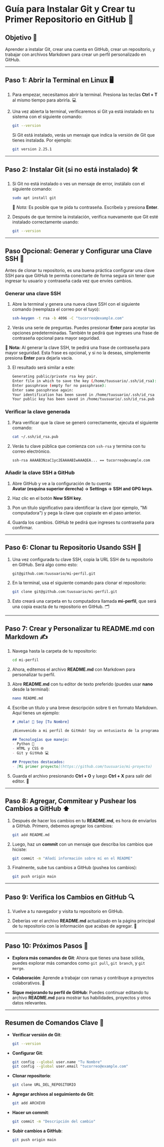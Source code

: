 
# **Guía para Instalar Git y Crear tu Primer Repositorio en GitHub** 🚀

## **Objetivo** 🎯

Aprender a instalar Git, crear una cuenta en GitHub, crear un repositorio, y trabajar con archivos Markdown para crear un perfil personalizado en GitHub.

---

## **Paso 1: Abrir la Terminal en Linux** 🖥️

1. Para empezar, necesitamos abrir la terminal. Presiona las teclas **Ctrl + T** al mismo tiempo para abrirla. 💻

2. Una vez abierta la terminal, verificaremos si Git ya está instalado en tu sistema con el siguiente comando:

   ```bash
   git --version
   ```

   Si Git está instalado, verás un mensaje que indica la versión de Git que tienes instalada. Por ejemplo:

   ```bash
   git version 2.25.1
   ```

---

## **Paso 2: Instalar Git (si no está instalado)** 🛠️

1. Si Git no está instalado o ves un mensaje de error, instálalo con el siguiente comando:

   ```bash
   sudo apt install git
   ```

   🔐 *Nota:* Es posible que te pida tu contraseña. Escríbela y presiona **Enter**.

2. Después de que termine la instalación, verifica nuevamente que Git esté instalado correctamente usando:

   ```bash
   git --version
   ```

---

## **Paso Opcional: Generar y Configurar una Clave SSH** 🔐

Antes de clonar tu repositorio, es una buena práctica configurar una clave SSH para que GitHub te permita conectarte de forma segura sin tener que ingresar tu usuario y contraseña cada vez que envíes cambios.

### **Generar una clave SSH**

1. Abre la terminal y genera una nueva clave SSH con el siguiente comando (reemplaza el correo por el tuyo):

   ```bash
   ssh-keygen -t rsa -b 4096 -C "tucorreo@example.com"
   ```

2. Verás una serie de preguntas. Puedes presionar **Enter** para aceptar las opciones predeterminadas. También te pedirá que ingreses una frase de contraseña opcional para mayor seguridad.

📝 **Nota:**
Al generar la clave SSH, te pedirá una frase de contraseña para mayor seguridad. Esta frase es opcional, y si no la deseas, simplemente presiona **Enter** para dejarla vacía.

3. El resultado será similar a este:

   ```bash
   Generating public/private rsa key pair.
   Enter file in which to save the key (/home/tuusuario/.ssh/id_rsa): 
   Enter passphrase (empty for no passphrase): 
   Enter same passphrase again: 
   Your identification has been saved in /home/tuusuario/.ssh/id_rsa
   Your public key has been saved in /home/tuusuario/.ssh/id_rsa.pub
   ```

### **Verificar la clave generada**

1. Para verificar que la clave se generó correctamente, ejecuta el siguiente comando:

   ```bash
   cat ~/.ssh/id_rsa.pub
   ```

2. Verás tu clave pública que comienza con `ssh-rsa` y termina con tu correo electrónico.

   ```bash
   ssh-rsa AAAAB3NzaC1yc2EAAAABIwAAAQEA... == tucorreo@example.com
   ```

### **Añadir la clave SSH a GitHub**

1. Abre GitHub y ve a la configuración de tu cuenta:  
   **Avatar (esquina superior derecha) → Settings → SSH and GPG keys**.

2. Haz clic en el botón **New SSH key**.

3. Pon un título significativo para identificar la clave (por ejemplo, "Mi computadora") y pega la clave que copiaste en el paso anterior.

4. Guarda los cambios. GitHub te pedirá que ingreses tu contraseña para confirmar.

---

## **Paso 6: Clonar tu Repositorio Usando SSH** 🔗

1. Una vez configurada tu clave SSH, copia la URL SSH de tu repositorio en GitHub. Será algo como esto:

   ```bash
   git@github.com:tuusuario/mi-perfil.git
   ```

2. En la terminal, usa el siguiente comando para clonar el repositorio:

   ```bash
   git clone git@github.com:tuusuario/mi-perfil.git
   ```

3. Esto creará una carpeta en tu computadora llamada **mi-perfil**, que será una copia exacta de tu repositorio en GitHub. 🗂️

---

## **Paso 7: Crear y Personalizar tu README.md con Markdown** ✍️

1. Navega hasta la carpeta de tu repositorio:

   ```bash
   cd mi-perfil
   ```

2. Ahora, editemos el archivo **README.md** con Markdown para personalizar tu perfil.

3. Abre **README.md** con tu editor de texto preferido (puedes usar **nano** desde la terminal):

   ```bash
   nano README.md
   ```

4. Escribe un título y una breve descripción sobre ti en formato Markdown. Aquí tienes un ejemplo:

   ```markdown
   # ¡Hola! 👋 Soy [Tu Nombre]
   
   ¡Bienvenido a mi perfil de GitHub! Soy un entusiasta de la programación y aquí comparto mis proyectos. 🚀

   ## Tecnologías que manejo:
   - Python 🐍
   - HTML y CSS 🌐
   - Git y GitHub 💻

   ## Proyectos destacados:
   - [Mi primer proyecto](https://github.com/tuusuario/mi-proyecto)
   ```

5. Guarda el archivo presionando **Ctrl + O** y luego **Ctrl + X** para salir del editor. 💾

---

## **Paso 8: Agregar, Commitear y Pushear los Cambios a GitHub** ⬆️

1. Después de hacer los cambios en tu **README.md**, es hora de enviarlos a GitHub. Primero, debemos agregar los cambios:

   ```bash
   git add README.md
   ```

2. Luego, haz un **commit** con un mensaje que describa los cambios que hiciste:

   ```bash
   git commit -m "Añadí información sobre mí en el README"
   ```

3. Finalmente, sube tus cambios a GitHub (pushea los cambios):

   ```bash
   git push origin main
   ```

---

## **Paso 9: Verifica los Cambios en GitHub** 🔍

1. Vuelve a tu navegador y visita tu repositorio en GitHub.

2. Deberías ver el archivo **README.md** actualizado en la página principal de tu repositorio con la información que acabas de agregar. 👏

---

## **Paso 10: Próximos Pasos** 🚀

- **Explora más comandos de Git**: Ahora que tienes una base sólida, puedes explorar más comandos como `git pull`, `git branch`, y `git merge`.
  
- **Colaboración**: Aprende a trabajar con ramas y contribuye a proyectos colaborativos. 🤝

- **Sigue mejorando tu perfil de GitHub**: Puedes continuar editando tu archivo **README.md** para mostrar tus habilidades, proyectos y otros datos relevantes.

---

## **Resumen de Comandos Clave** 📝

- **Verificar versión de Git**:  

  ```bash
  git --version
  ```

- **Configurar Git**:  

  ```bash
  git config --global user.name "Tu Nombre"  
  git config --global user.email "tucorreo@example.com"
  ```

- **Clonar repositorio**:  

  ```bash
  git clone URL_DEL_REPOSITORIO
  ```

- **Agregar archivos al seguimiento de Git**:  

  ```bash
  git add ARCHIVO
  ```

- **Hacer un commit**:  

  ```bash
  git commit -m "Descripción del cambio"
  ```

- **Subir cambios a GitHub**:  

  ```bash
  git push origin main
  ```
